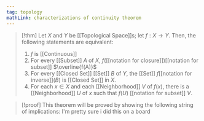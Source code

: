 ```yaml
---
tag: topology
mathLink: characterizations of continuity theorem
---
```

> [!thm]
> Let $X$ and $Y$ be [[Topological Space]]s; let $f:X\rightarrow Y$. Then, the following statements are equivalent:
> 1. $f$ is [[Continuous]]
> 2. For every [[Subset]] $A$ of $X$, $f($[[notation for closure]]$)$[[notation for subset]] $\overline{f(A)}$
> 3. For every [[Closed Set]] [[Set]] $B$ of $Y$, the [[Set]] $f$[[notation for inverse]]$(B)$ is [[Closed Set]] in $X$.
> 4. For each $x\in X$ and each [[Neighborhood]] $V$ of $f(x)$, there is a [[Neighborhood]] $U$ of $x$ such that $f(U)$ [[notation for subset]] $V$.

> [!proof]
> This theorem will be proved by showing the following string of implications:
> I'm pretty sure i did this on a board



